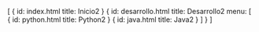 [
 {
  id: index.html
  title: Inicio2
 }
 {
  id: desarrollo.html
  title: Desarrollo2
  menu: [
   {
    id: python.html
    title: Python2
   }
   {
    id: java.html
    title: Java2
   }
  ]
 }
]
